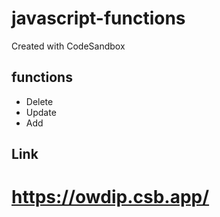 # javascript-functions
Created with CodeSandbox
## functions
* Delete
* Update
* Add
## Link
# https://owdip.csb.app/
